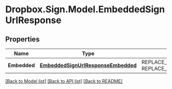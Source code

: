 # Dropbox.Sign.Model.EmbeddedSignUrlResponse

## Properties

Name | Type | Description | Notes
------------ | ------------- | ------------- | -------------
**Embedded** | [**EmbeddedSignUrlResponseEmbedded**](EmbeddedSignUrlResponseEmbedded.md) | REPLACE_ME_WITH_DESCRIPTION_BEGIN  REPLACE_ME_WITH_DESCRIPTION_END | [optional] **Warnings** | [**List&lt;WarningResponse&gt;**](WarningResponse.md) | REPLACE_ME_WITH_DESCRIPTION_BEGIN A list of warnings. REPLACE_ME_WITH_DESCRIPTION_END | [optional] 

[[Back to Model list]](../README.md#documentation-for-models) [[Back to API list]](../README.md#documentation-for-api-endpoints) [[Back to README]](../README.md)

